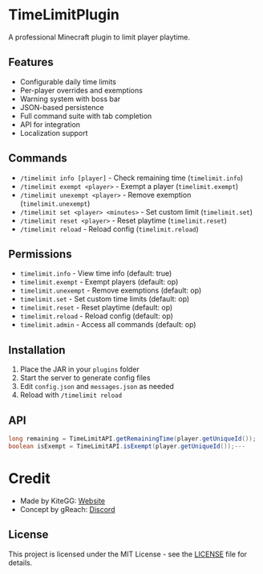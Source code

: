 # TimeLimitPlugin
A professional Minecraft plugin to limit player playtime.

## Features
- Configurable daily time limits
- Per-player overrides and exemptions
- Warning system with boss bar
- JSON-based persistence
- Full command suite with tab completion
- API for integration
- Localization support

## Commands
- `/timelimit info [player]` - Check remaining time (`timelimit.info`)
- `/timelimit exempt <player>` - Exempt a player (`timelimit.exempt`)
- `/timelimit unexempt <player>` - Remove exemption (`timelimit.unexempt`)
- `/timelimit set <player> <minutes>` - Set custom limit (`timelimit.set`)
- `/timelimit reset <player>` - Reset playtime (`timelimit.reset`)
- `/timelimit reload` - Reload config (`timelimit.reload`)

## Permissions
- `timelimit.info` - View time info (default: true)
- `timelimit.exempt` - Exempt players (default: op)
- `timelimit.unexempt` - Remove exemptions (default: op)
- `timelimit.set` - Set custom time limits (default: op)
- `timelimit.reset` - Reset playtime (default: op)
- `timelimit.reload` - Reload config (default: op)
- `timelimit.admin` - Access all commands (default: op)

## Installation
1. Place the JAR in your `plugins` folder
2. Start the server to generate config files
3. Edit `config.json` and `messages.json` as needed
4. Reload with `/timelimit reload`

## API
```java
long remaining = TimeLimitAPI.getRemainingTime(player.getUniqueId());
boolean isExempt = TimeLimitAPI.isExempt(player.getUniqueId());---
```

# Credit
- Made by KiteGG: [Website](https://ks.akii.pro)
- Concept by gReach: [Discord](https://discord.com/users/800747697890918440)

## License
This project is licensed under the MIT License - see the [LICENSE](LICENSE) file for details.